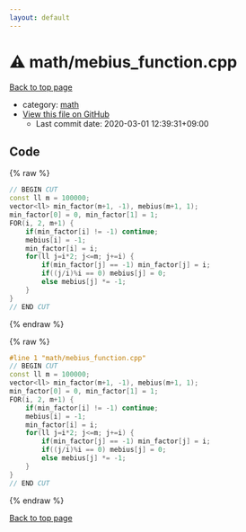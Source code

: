 ```yaml
---
layout: default
---
```


<!-- mathjax config similar to math.stackexchange -->
<script type="text/javascript" async
  src="https://cdnjs.cloudflare.com/ajax/libs/mathjax/2.7.5/MathJax.js?config=TeX-MML-AM_CHTML">
</script>
<script type="text/x-mathjax-config">
  MathJax.Hub.Config({
    TeX: { equationNumbers: { autoNumber: "AMS" }},
    tex2jax: {
      inlineMath: [ ['$','$'] ],
      processEscapes: true
    },
    "HTML-CSS": { matchFontHeight: false },
    displayAlign: "left",
    displayIndent: "2em"
  });
</script>

<script type="text/javascript" src="https://cdnjs.cloudflare.com/ajax/libs/jquery/3.4.1/jquery.min.js"></script>
<script src="https://cdn.jsdelivr.net/npm/jquery-balloon-js@1.1.2/jquery.balloon.min.js" integrity="sha256-ZEYs9VrgAeNuPvs15E39OsyOJaIkXEEt10fzxJ20+2I=" crossorigin="anonymous"></script>
<script type="text/javascript" src="../../assets/js/copy-button.js"></script>
<link rel="stylesheet" href="../../assets/css/copy-button.css" />


# :warning: math/mebius_function.cpp

<a href="../../index.html">Back to top page</a>

* category: <a href="../../index.html#7e676e9e663beb40fd133f5ee24487c2">math</a>
* <a href="{{ site.github.repository_url }}/blob/master/math/mebius_function.cpp">View this file on GitHub</a>
    - Last commit date: 2020-03-01 12:39:31+09:00




## Code

<a id="unbundled"></a>
{% raw %}
```cpp
// BEGIN CUT
const ll m = 100000;
vector<ll> min_factor(m+1, -1), mebius(m+1, 1);
min_factor[0] = 0, min_factor[1] = 1;
FOR(i, 2, m+1) {
    if(min_factor[i] != -1) continue;
    mebius[i] = -1;
    min_factor[i] = i;
    for(ll j=i*2; j<=m; j+=i) {
        if(min_factor[j] == -1) min_factor[j] = i;
        if((j/i)%i == 0) mebius[j] = 0;
        else mebius[j] *= -1;
    } 
}
// END CUT
```
{% endraw %}

<a id="bundled"></a>
{% raw %}
```cpp
#line 1 "math/mebius_function.cpp"
// BEGIN CUT
const ll m = 100000;
vector<ll> min_factor(m+1, -1), mebius(m+1, 1);
min_factor[0] = 0, min_factor[1] = 1;
FOR(i, 2, m+1) {
    if(min_factor[i] != -1) continue;
    mebius[i] = -1;
    min_factor[i] = i;
    for(ll j=i*2; j<=m; j+=i) {
        if(min_factor[j] == -1) min_factor[j] = i;
        if((j/i)%i == 0) mebius[j] = 0;
        else mebius[j] *= -1;
    } 
}
// END CUT

```
{% endraw %}

<a href="../../index.html">Back to top page</a>

